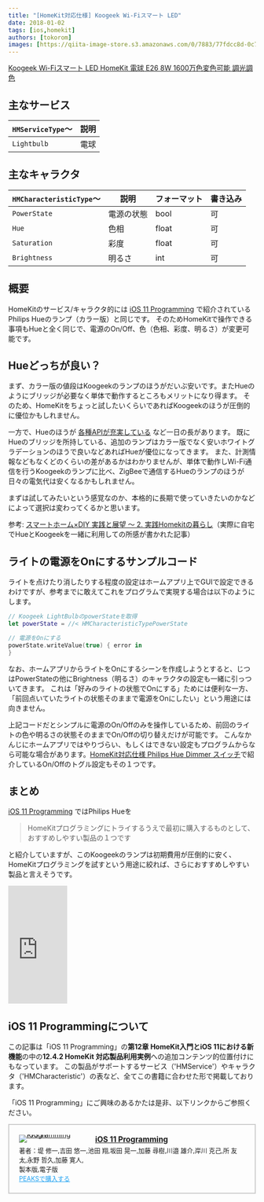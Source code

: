 ```yaml
---
title: "[HomeKit対応仕様] Koogeek Wi-Fiスマート LED"
date: 2018-01-02
tags: [ios,homekit]
authors: [tokorom]
images: [https://qiita-image-store.s3.amazonaws.com/0/7883/77fdcc8d-0c7a-b9d5-960d-9cb55319049f.jpeg]
---
```


<a target="_blank" href="https://www.amazon.co.jp/gp/product/B0721QN7YT/ref=as_li_tl?ie=UTF8&camp=247&creative=1211&creativeASIN=B0721QN7YT&linkCode=as2&tag=tokorom-22&linkId=2d02e58e189b9fe7b31069cab2f5c71a">Koogeek Wi-Fiスマート LED HomeKit 電球 E26 8W 1600万色変色可能 調光調色</a><img src="//ir-jp.amazon-adsystem.com/e/ir?t=tokorom-22&l=am2&o=9&a=B0721QN7YT" width="1" height="1" border="0" alt="" style="border:none !important; margin:0px !important;" />

## 主なサービス

|`HMServiceType`〜 | 説明 |
|--- | ---- |
|`Lightbulb` | 電球 |

## 主なキャラクタ

|`HMCharacteristicType`〜 | 説明 | フォーマット | 書き込み |
|--- | ---- | ---- | ---- |
|`PowerState` | 電源の状態 | bool | 可 |
|`Hue` | 色相 | float | 可 |
|`Saturation` | 彩度 | float | 可 |
|`Brightness` | 明るさ | int | 可 |

## 概要

HomeKitのサービス/キャラクタ的には [iOS 11 Programming](http://peaks.cc/tokorom/iOS11) で紹介されているPhilips Hueのランプ（カラー版）と同じです。
そのためHomeKitで操作できる事項もHueと全く同じで、電源のOn/Off、色（色相、彩度、明るさ）が変更可能です。

## Hueどっちが良い？

まず、カラー版の値段はKoogeekのランプのほうがだいぶ安いです。またHueのようにブリッジが必要なく単体で動作するところもメリットになり得ます。
そのため、HomeKitをちょっと試したいくらいであればKoogeekのほうが圧倒的に優位かもしれません。

一方で、Hueのほうが [各種APIが充実している](https://www.developers.meethue.com/) など一日の長があります。
既にHueのブリッジを所持している、追加のランプはカラー版でなく安いホワイトグラデーションのほうで良いなどあればHueが優位になってきます。
また、計測情報などもなくどのくらいの差があるかはわかりませんが、単体で動作しWi-Fi通信を行うKoogeekのランプに比べ、ZigBeeで通信するHueのランプのほうが日々の電気代は安くなるかもしれません。

まずは試してみたいという感覚なのか、本格的に長期で使っていきたいのかなどによって選択は変わってくるかと思います。

参考: [スマートホーム×DIY 実践と展望 〜 2. 実践Homekitの暮らし](http://kudakurage.hatenadiary.com/entry/2018/01/02/094514)（実際に自宅でHueとKoogeekを一緒に利用しての所感が書かれた記事）

## ライトの電源をOnにするサンプルコード

ライトを点けたり消したりする程度の設定はホームアプリ上でGUIで設定できるわけですが、参考までに敢えてこれをプログラムで実現する場合は以下のようにします。

```swift
// Koogeek LightBulbのpowerStateを取得
let powerState = //< HMCharacteristicTypePowerState

// 電源をOnにする
powerState.writeValue(true) { error in
}
```

なお、ホームアプリからライトをOnにするシーンを作成しようとすると、じつはPowerStateの他にBrightness（明るさ）のキャラクタの設定も一緒に引っついてきます。
これは「好みのライトの状態でOnにする」ためには便利な一方、「前回点いていたライトの状態そのままで電源をOnにしたい」という用途には向きません。

上記コードだとシンプルに電源のOn/Offのみを操作しているため、前回のライトの色や明るさの状態そのままでOn/Offの切り替えだけが可能です。
こんなかんじにホームアプリではやりづらい、もしくはできない設定もプログラムからなら可能な場合があります。[HomeKit対応仕様 Philips Hue Dimmer スイッチ](https://qiita.com/tokorom/items/b1839b216d52141215c1)で紹介しているOn/Offのトグル設定もその１つです。

## まとめ

[iOS 11 Programming](http://peaks.cc/tokorom/iOS11) ではPhilips Hueを

> HomeKitプログラミングにトライするうえで最初に購入するものとして、おすすめしやすい製品の１つです

と紹介していますが、このKoogeekのランプは初期費用が圧倒的に安く、HomeKitプログラミングを試すという用途に絞れば、さらにおすすめしやすい製品と言えそうです。

<iframe style="width:120px;height:240px;" marginwidth="0" marginheight="0" scrolling="no" frameborder="0" src="https://rcm-fe.amazon-adsystem.com/e/cm?ref=qf_sp_asin_til&t=tokorom-22&m=amazon&o=9&p=8&l=as1&IS2=1&detail=1&asins=B0721QN7YT&linkId=b9b5f916f2915ccadb329cf459109d30&bc1=000000&lt1=_blank&fc1=333333&lc1=0066c0&bg1=ffffff&f=ifr">
</iframe>

## iOS 11 Programmingについて

この記事は「iOS 11 Programming」の**第12章 HomeKit入門とiOS 11における新機能**の中の**12.4.2 HomeKit 対応製品利用実例**への追加コンテンツ的位置付けにもなっています。
この製品がサポートするサービス（'HMService'）やキャラクタ（'HMCharacteristic'）の表など、全てこの書籍に合わせた形で掲載しております。

「iOS 11 Programming」にご興味のあるかたは是非、以下リンクからご参照ください。

<div class="peaks_widget" style="overflow:hidden; padding:20px; border:2px solid #ccc;"><div class="peaks_widget__image" style="float:left; margin-right:15px; line-height:0;"><a target="_blank" id="purchase" href="https://peaks.cc/tokorom/iOS11"><img alt="iOS 11 Programming" style="border:none; max-width:140px;" src="https://s3-ap-northeast-1.amazonaws.com/peaks-images/project002_cover.jpg"></a></div><div class="peaks_widget__info"><p style="margin:0 0 3px 0; font-size:110%; font-weight:bold;"><a target="_blank" id="purchase" href="http://peaks.cc/tokorom/iOS11">iOS 11 Programming</a></p><ul style="margin:0; padding:0;"><li style="font-size:90%; list-style:none;"><span>著者：</span><span>堤 修一,</span><span>吉田 悠一,</span><span>池田 翔,</span><span>坂田 晃一,</span><span>加藤 尋樹,</span><span>川邉 雄介,</span><span>岸川 克己,</span><span>所 友太,</span><span>永野 哲久,</span><span>加藤 寛人,</span></li><li style="font-size:90%; list-style:none;">製本版,電子版</li><li style="font-size:90%; list-style:none;"><a target="_blank" id="purchase" style="text-decoration:underline; color:#1DA1F2;" href="http://peaks.cc/tokorom/iOS11">PEAKSで購入する</a></li></ul></div></div>
